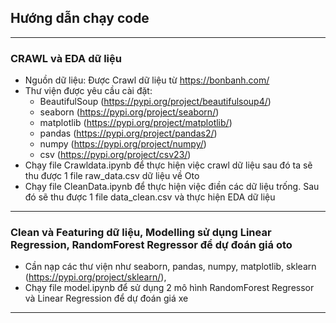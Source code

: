 ## Hướng dẫn chạy code 
---
### CRAWL và EDA dữ liệu
-   Nguồn dữ liệu: Được Crawl dữ liệu từ https://bonbanh.com/
-   Thư viện được yêu cầu cài đặt: 
    + BeautifulSoup (https://pypi.org/project/beautifulsoup4/)
    + seaborn (https://pypi.org/project/seaborn/) 
    + matplotlib (https://pypi.org/project/matplotlib/)
    + pandas (https://pypi.org/project/pandas2/)
    + numpy (https://pypi.org/project/numpy/)
    + csv (https://pypi.org/project/csv23/)
-   Chạy file Crawldata.ipynb để thực hiện việc crawl dữ liệu sau đó ta sẽ thu được 1 file raw_data.csv dữ liệu về Oto
-   Chạy file CleanData.ipynb để thực hiện việc điền các dữ liệu trống. Sau đó sẽ thu được 1 file data_clean.csv và thực hiện EDA dữ liệu
---
### Clean và Featuring dữ liệu,  Modelling sử dụng Linear Regression, RandomForest Regressor để dự đoán giá oto
- Cần nạp các thư viện như seaborn, pandas, numpy, matplotlib, sklearn (https://pypi.org/project/sklearn/), 
- Chạy file model.ipynb để sử dụng 2 mô hình RandomForest Regressor và Linear Regression để dự đoán giá xe 
---
